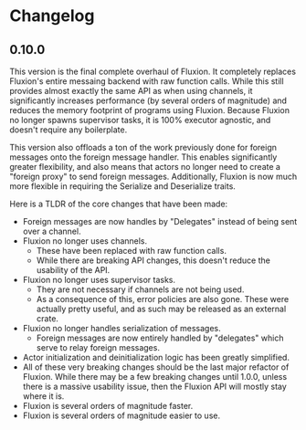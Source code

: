 # Changelog

## 0.10.0

This version is the final complete overhaul of Fluxion. It completely replaces Fluxion's entire messaing backend with raw function calls. While this still provides almost exactly the same API as when using channels, it significantly increases performance (by several orders of magnitude) and reduces the memory footprint of programs using Fluxion. Because Fluxion no longer spawns supervisor tasks, it is 100% executor agnostic, and doesn't require any boilerplate.

This version also offloads a ton of the work previously done for foreign messages onto the foreign message handler. This enables significantly greater flexibility, and also means that actors no longer need to create a "foreign proxy" to send foreign messages. Additionally, Fluxion is now much more flexible in requiring the Serialize and Deserialize traits.

Here is a TLDR of the core changes that have been made:
- Foreign messages are now handles by "Delegates" instead of being sent over a channel.
- Fluxion no longer uses channels.
  - These have been replaced with raw function calls.
  - While there are breaking API changes, this doesn't reduce the usability of the API.
- Fluxion no longer uses supervisor tasks.
  - They are not necessary if channels are not being used.
  - As a consequence of this, error policies are also gone. These were actually pretty useful, and as such may be released as an external crate.
- Fluxion no longer handles serialization of messages.
  - Foreign messages are now entirely handled by "delegates" which serve to relay foreign messages.
- Actor initialization and deinitialization logic has been greatly simplified.
- All of these very breaking changes should be the last major refactor of Fluxion. While there may be a few breaking changes until 1.0.0, unless there is a massive usability issue, then the Fluxion API will mostly stay where it is.
- Fluxion is several orders of magnitude faster.
- Fluxion is several orders of magnitude easier to use. 